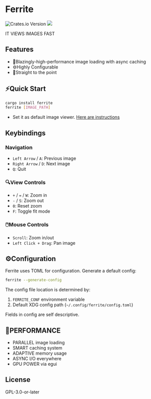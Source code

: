 # Ferrite
![Crates.io Version](https://img.shields.io/crates/v/ferrite)
[![](https://tokei.rs/b1/github/master-of-zen/ferrite?category=code)](https://github.com/master-of-zen/ferrite)


IT VIEWS IMAGES FAST

## Features

- 🚀Blazingly-high-performance image loading with async caching
- ⚙️Highly Configurable
- 🎯Straight to the point
## ⚡Quick Start

```bash
cargo install ferrite
ferrite [IMAGE_PATH]
```
+ Set it as default image viewer.
[Here are instructions](/install/README.md)
## Keybindings

### Navigation
- `Left Arrow` / `A`: Previous image
- `Right Arrow` / `D`: Next image
- `Q`: Quit

### 🔍View Controls
- `+` / `=` / `W`: Zoom in
- `-` / `S`: Zoom out
- `0`: Reset zoom
- `F`: Toggle fit mode

### 🖱️Mouse Controls
- `Scroll`: Zoom in/out
- `Left Click + Drag`: Pan image

## ⚙️Configuration

Ferrite uses TOML for configuration. Generate a default config:

```bash
ferrite --generate-config
```

The config file location is determined by:
1. `FERRITE_CONF` environment variable
2. Default XDG config path (`~/.config/ferrite/config.toml`)

Fields in config are self descriptive.

## 🏃PERFORMANCE

* PARALLEL image loading
* SMART caching system
* ADAPTIVE memory usage
* ASYNC I/O everywhere
* GPU POWER via egui

## License

GPL-3.0-or-later
